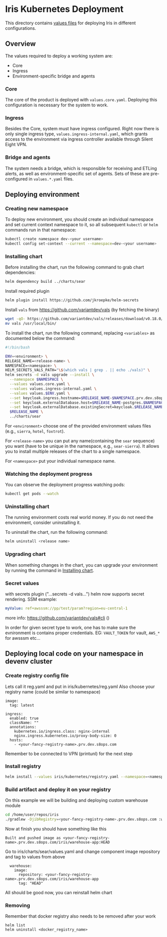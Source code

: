 # Iris Kubernetes Deployment

This directory contains [values files](https://helm.sh/docs/chart_template_guide/values_files/) for deploying Iris in different configurations.

## Overview

The values required to deploy a working system are:

- Core
- Ingress
- Environment-specific bridge and agents

### Core

The core of the product is deployed with `values.core.yaml`. Deploying this configuration is necessary for the system to work.

### Ingress

Besides the Core, system must have ingress configured. Right now there is only single ingress type, `values.ingress-internal.yaml`, which grants access to the environment via ingress controller available through Silent Eight VPN.

### Bridge and agents

The system needs a bridge, which is responsible for receiving and ETLing alerts, as well as environment-specific set of agents. Sets of these are pre-configured in `values.*.yaml` files.

## Deploying environment

### Creating new namespace

To deploy new environment, you should create an individual namespace and set current context namespace to it, so all subsequent `kubectl` or `helm` commands run in that namespace:

```bash
kubectl create namespace dev-<your username>
kubectl config set-context --current --namespace=dev-<your username>
```

### Installing chart

Before installing the chart, run the following command to grab chart dependencies:

```bash
helm dependency build ../charts/sear
```

Install required plugin

```bash
helm plugin install https://github.com/jkroepke/helm-secrets
```

Install `vals` from https://github.com/variantdev/vals (by fetching the binary)

```bash
wget -qO- https://github.com/variantdev/vals/releases/download/v0.18.0/vals_0.18.0_linux_amd64.tar.gz | tar xvz vals
mv vals /usr/local/bin/
```

To install the chart, run the following command, replacing `<variables>` as documented below the command:

```bash
#!/bin/bash

ENV=<environment> \
RELEASE_NAME=<release-name> \
NAMESPACE=<namespace> \
HELM_SECRETS_VALS_PATH="\$(which vals | grep . || echo ./vals)" \
helm secrets -d vals upgrade --install \
  --namespace $NAMESPACE \
  --values values.core.yaml \
  --values values.ingress-internal.yaml \
  --values values.$ENV.yaml \
  --set keycloak.ingress.hostname=$RELEASE_NAME-$NAMESPACE.prv.dev.s8ops.com \
  --set keycloak.externalDatabase.host=$RELEASE_NAME-postgres.$NAMESPACE.svc \
  --set keycloak.externalDatabase.existingSecret=keycloak.$RELEASE_NAME-postgres.credentials.postgresql.acid.zalan.do \
  $RELEASE_NAME \
  ../charts/sear
```

For `<environment>` choose one of the provided environment values files (e.g., `sierra`, `hotel`, `foxtrot`).

For `<release-name>` you can put any name(containing the `sear` sequence) you want (have to be unique in the namespace, e.g., `sear-sierra`). It allows you to install multiple releases of the chart to a single namespace.

For `<namespace>` put your individual namespace name.

### Watching the deployment progress

You can observe the deployment progress watching pods:

```bash
kubectl get pods --watch
```

### Uninstalling chart

The running environment costs real world money. If you do not need the environment, consider uninstalling it.

To uninstall the chart, run the following command:

```bash
helm uninstall <release name>
```

### Upgrading chart

When something changes in the chart, you can upgrade your environment by running the command in [Installing chart](#installing-chart).

### Secret values

with secrets plugin ("...secrets -d vals...") helm now supports secret rendering. SSM example:

```yaml
myValue: ref+awsssm://pp/test/param?region=eu-central-1
```

more info: https://github.com/variantdev/vals#cli ()

In order for given secret type to work, one has to make sure the evnironment is contains proper credentials.
EG: `VAULT_TOKEN` for vault, `AWS_*` for awsssm etc...

## Deploying local code on your namespace in devenv cluster

### Create registry config file

Lets call it reg.yaml and put in iris/kubernetes/reg.yaml
Also choose your registry name (could be similar to namespace)

```
image:
  tag: latest

ingress:
  enabled: true
  className: ""
  annotations:
    kubernetes.io/ingress.class: nginx-internal
    nginx.ingress.kubernetes.io/proxy-body-size: 0
  hosts:
    - <your-fancy-registry-name>.prv.dev.s8ops.com
```

Remember to be connected to VPN (printunl) for the next step

### Install registry
```bash
helm install --values iris/kubernetes/registry.yaml --namespace=<namespace> twuni/docker-registry --generate-name
```
### Build artifact and deploy it on your registry
On this example we will be building and deploying custom warehouse module
```bash
cd /home/user/repos/iris
./gradlew -DjibRegistry=<your-fancy-registry-name>.prv.dev.s8ops.com :warehouse:warehouse-app:jib```
```

Now at finish you should have something like this

```
Built and pushed image as <your-fancy-registry-name>.prv.dev.s8ops.com/iris/warehouse-app:HEAD
```

Go to iris/charts/sear/values.yaml and change component image repository and tag to values from above

```
  warehouse:
    image:
      repository: <your-fancy-registry-name>.prv.dev.s8ops.com/iris/warehouse-app
      tag: "HEAD"

```

All should be good now, you can reinstall helm chart

### Removing
Remember that docker registry also needs to be removed after your work

```
helm list
helm uninstall <docker_registry_name>
```
